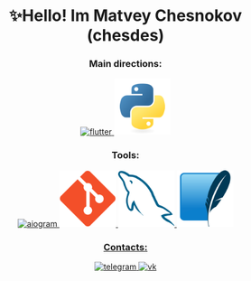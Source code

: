 <h1 align="center">✨Hello! Im Matvey Chesnokov (chesdes)</h1>

<h3 align="center">Main directions:</h3>

<div align="center">
  <a href="https://flutter.dev/">
    <img src="https://storage.googleapis.com/cms-storage-bucket/4fd5520fe28ebf839174.svg" width="100" height="100" alt="flutter"/>
  </a>
  <a href="https://www.python.org"> 
    <img src="https://raw.githubusercontent.com/devicons/devicon/master/icons/python/python-original.svg" width="100" height="100" alt="python"/> 
  </a>
</div>

<h3 align="center">Tools:</h3>

<div align="center"> 
  <a href="https://aiogram.dev"> 
    <img src="https://aiogram.dev/img/logo.c95d892f.png" width="100" height="100" alt="aiogram"/>
  </a>
  <a href="https://git-scm.com"> 
    <img src="https://raw.githubusercontent.com/devicons/devicon/master/icons/git/git-original.svg" width="100" height="100" alt="git"/>
  </a>
  <a href="https://www.mysql.com"> 
    <img src="https://raw.githubusercontent.com/devicons/devicon/55609aa5bd817ff167afce0d965585c92040787a/icons/mysql/mysql-original.svg" width="100" height="100" alt="MySQL"/>
  </a>
  <a href="https://www.sqlite.org/index.html"> 
    <img src="https://raw.githubusercontent.com/devicons/devicon/55609aa5bd817ff167afce0d965585c92040787a/icons/sqlite/sqlite-original.svg" width="100" height="100" alt="sqlite"/>
</div>

<h3 align="center">Contacts:</h3>

<div align="center"> 
  <a href="https://t.me/chesdes"> 
    <img src="https://upload.wikimedia.org/wikipedia/commons/thumb/8/83/Telegram_2019_Logo.svg/512px-Telegram_2019_Logo.svg.png" width="100" height="100" alt="telegram"/> 
  </a> 
  <a href="https://vk.com/chesdes9">
    <img src="https://thumb.cloud.mail.ru/weblink/thumb/xw1/TfKk/QGyS93cW7/PNG%20-%20digital/VK%20Logo.png" width="100" height="100" alt="vk"/>
  </a>
</div>

